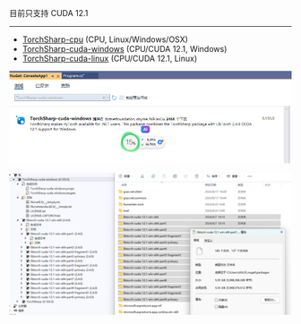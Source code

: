 

目前只支持 CUDA 12.1





---------------------------------------------------------------------------------------------------------------------------------------------------



- [TorchSharp-cpu](https://www.nuget.org/packages/TorchSharp-cpu) (CPU, Linux/Windows/OSX)
- [TorchSharp-cuda-windows](https://www.nuget.org/packages/TorchSharp-cuda-windows) (CPU/CUDA 12.1, Windows)
- [TorchSharp-cuda-linux](https://www.nuget.org/packages/TorchSharp-cuda-linux) (CPU/CUDA 12.1, Linux)



![image-20240907191647155](images/image-20240907191647155.png)

![image-20240907192106915](images/image-20240907192106915.png)